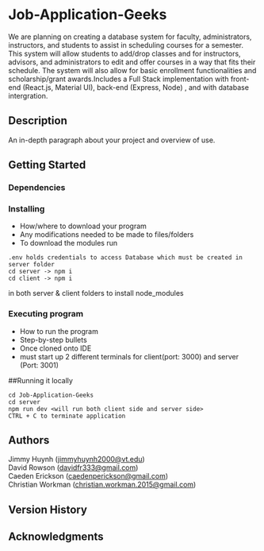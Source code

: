 ﻿# Job-Application-Geeks

We are planning on creating a database system for faculty, administrators, instructors,
and students to assist in scheduling courses for a semester. This system will allow students
to add/drop classes and for instructors, advisors, and administrators to edit and offer courses in a
way that fits their schedule. The system will also allow for basic enrollment functionalities and
scholarship/grant awards.Includes a Full Stack implementation with front-end (React.js, Material UI),
back-end (Express, Node) , and with database intergration.

## Description

An in-depth paragraph about your project and overview of use.

## Getting Started

### Dependencies

### Installing

- How/where to download your program
- Any modifications needed to be made to files/folders
- To download the modules run

```
.env holds credentials to access Database which must be created in server folder
cd server -> npm i
cd client -> npm i
```

in both server & client folders to install node_modules

### Executing program

- How to run the program
- Step-by-step bullets
- Once cloned onto IDE
- must start up 2 different terminals for client(port: 3000) and server (Port: 3001)

##Running it locally
```
cd Job-Application-Geeks
cd server
npm run dev <will run both client side and server side>
CTRL + C to terminate application
```

## Authors

Jimmy Huynh (jimmyhuynh2000@vt.edu) </br>
David Rowson (davidfr333@gmail.com)</br>
Caeden Erickson (caedenperickson@gmail.com)</br>
Christian Workman (christian.workman.2015@gmail.com)</br>

## Version History

## Acknowledgments
